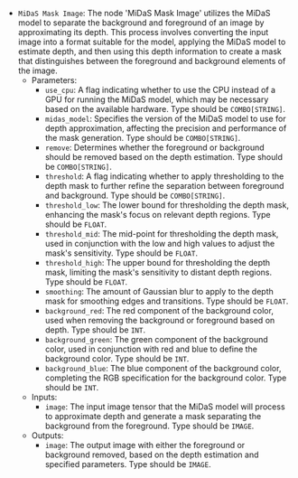 - `MiDaS Mask Image`: The node 'MiDaS Mask Image' utilizes the MiDaS model to separate the background and foreground of an image by approximating its depth. This process involves converting the input image into a format suitable for the model, applying the MiDaS model to estimate depth, and then using this depth information to create a mask that distinguishes between the foreground and background elements of the image.
    - Parameters:
        - `use_cpu`: A flag indicating whether to use the CPU instead of a GPU for running the MiDaS model, which may be necessary based on the available hardware. Type should be `COMBO[STRING]`.
        - `midas_model`: Specifies the version of the MiDaS model to use for depth approximation, affecting the precision and performance of the mask generation. Type should be `COMBO[STRING]`.
        - `remove`: Determines whether the foreground or background should be removed based on the depth estimation. Type should be `COMBO[STRING]`.
        - `threshold`: A flag indicating whether to apply thresholding to the depth mask to further refine the separation between foreground and background. Type should be `COMBO[STRING]`.
        - `threshold_low`: The lower bound for thresholding the depth mask, enhancing the mask's focus on relevant depth regions. Type should be `FLOAT`.
        - `threshold_mid`: The mid-point for thresholding the depth mask, used in conjunction with the low and high values to adjust the mask's sensitivity. Type should be `FLOAT`.
        - `threshold_high`: The upper bound for thresholding the depth mask, limiting the mask's sensitivity to distant depth regions. Type should be `FLOAT`.
        - `smoothing`: The amount of Gaussian blur to apply to the depth mask for smoothing edges and transitions. Type should be `FLOAT`.
        - `background_red`: The red component of the background color, used when removing the background or foreground based on depth. Type should be `INT`.
        - `background_green`: The green component of the background color, used in conjunction with red and blue to define the background color. Type should be `INT`.
        - `background_blue`: The blue component of the background color, completing the RGB specification for the background color. Type should be `INT`.
    - Inputs:
        - `image`: The input image tensor that the MiDaS model will process to approximate depth and generate a mask separating the background from the foreground. Type should be `IMAGE`.
    - Outputs:
        - `image`: The output image with either the foreground or background removed, based on the depth estimation and specified parameters. Type should be `IMAGE`.
